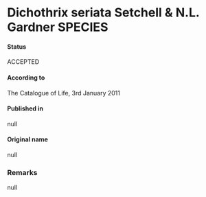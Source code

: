 Dichothrix seriata Setchell & N.L. Gardner SPECIES
=======

#### Status
ACCEPTED

#### According to
The Catalogue of Life, 3rd January 2011

#### Published in
null

#### Original name
null

### Remarks
null